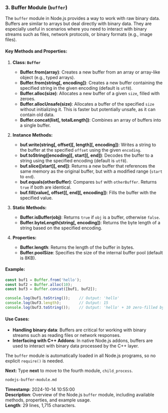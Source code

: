 ### 3. **Buffer Module** (`buffer`)

The `buffer` module in Node.js provides a way to work with raw binary data. Buffers are similar to arrays but deal directly with binary data. They are especially useful in scenarios where you need to interact with binary streams such as files, network protocols, or binary formats (e.g., image files).

#### Key Methods and Properties:

1. **Class: `Buffer`**
   - **Buffer.from(array)**: Creates a new buffer from an array or array-like object (e.g., typed arrays).
   - **Buffer.from(string[, encoding])**: Creates a new buffer containing the specified string in the given encoding (default is `utf8`).
   - **Buffer.alloc(size)**: Allocates a new buffer of a given `size`, filled with zeroes.
   - **Buffer.allocUnsafe(size)**: Allocates a buffer of the specified `size` without initializing it. This is faster but potentially unsafe, as it can contain old data.
   - **Buffer.concat(list[, totalLength])**: Combines an array of buffers into a single buffer.
   
2. **Instance Methods:**
   - **buf.write(string[, offset][, length][, encoding])**: Writes a string to the buffer at the specified `offset` using the given `encoding`.
   - **buf.toString([encoding][, start][, end])**: Decodes the buffer to a string using the specified encoding (default is `utf8`).
   - **buf.slice([start][, end])**: Returns a new buffer that references the same memory as the original buffer, but with a modified range (`start` to `end`).
   - **buf.equals(otherBuffer)**: Compares `buf` with `otherBuffer`. Returns `true` if both are identical.
   - **buf.fill(value[, offset][, end][, encoding])**: Fills the buffer with the specified value.
   
3. **Static Methods:**
   - **Buffer.isBuffer(obj)**: Returns `true` if `obj` is a buffer, otherwise `false`.
   - **Buffer.byteLength(string[, encoding])**: Returns the byte length of a string based on the specified encoding.
   
4. **Properties:**
   - **Buffer.length**: Returns the length of the buffer in bytes.
   - **Buffer.poolSize**: Specifies the size of the internal buffer pool (default is 8KB).
   
#### Example:
```js
const buf1 = Buffer.from('hello');
const buf2 = Buffer.alloc(10);
const buf3 = Buffer.concat([buf1, buf2]);

console.log(buf1.toString());    // Output: 'hello'
console.log(buf3.length);        // Output: 15
console.log(buf3.toString());    // Output: 'hello' + 10 zero-filled bytes
```

#### Use Cases:
- **Handling binary data**: Buffers are critical for working with binary streams such as reading files or network responses.
- **Interfacing with C++ Addons**: In native Node.js addons, buffers are used to interact with binary data processed by the C++ layer.

The `buffer` module is automatically loaded in all Node.js programs, so no explicit `require()` is needed.

**Next:** Type **next** to move to the fourth module, `child_process`.

```md
nodejs-buffer-module.md
```

**Timestamp**: 2024-10-14 10:55:00  
**Description**: Overview of the Node.js `buffer` module, including available methods, properties, and example usage.  
**Length**: 29 lines, 1,715 characters.  
